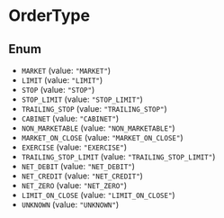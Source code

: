# OrderType

## Enum

* `MARKET` (value: `"MARKET"`)
* `LIMIT` (value: `"LIMIT"`)
* `STOP` (value: `"STOP"`)
* `STOP_LIMIT` (value: `"STOP_LIMIT"`)
* `TRAILING_STOP` (value: `"TRAILING_STOP"`)
* `CABINET` (value: `"CABINET"`)
* `NON_MARKETABLE` (value: `"NON_MARKETABLE"`)
* `MARKET_ON_CLOSE` (value: `"MARKET_ON_CLOSE"`)
* `EXERCISE` (value: `"EXERCISE"`)
* `TRAILING_STOP_LIMIT` (value: `"TRAILING_STOP_LIMIT"`)
* `NET_DEBIT` (value: `"NET_DEBIT"`)
* `NET_CREDIT` (value: `"NET_CREDIT"`)
* `NET_ZERO` (value: `"NET_ZERO"`)
* `LIMIT_ON_CLOSE` (value: `"LIMIT_ON_CLOSE"`)
* `UNKNOWN` (value: `"UNKNOWN"`)
